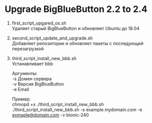 # Upgrade BigBlueButton 2.2 to 2.4
1) first_script_upgared_os.sh<br />
   Удаляет старый BigBlueButton и обновляет Ubuntu до 18.04
2) second_script_update_and_upgrade.sh<br />
   Добавляет репозитории и обновляет пакеты с последующей перезагрузкой
3) third_script_install_new_bbb.sh<br />
   Устанавливает bbb
   
   Аргументы:<br />
   -s Домен сервера <br />
   -v Версия BigBlueButton <br />
   -e Email<br />
   
   Пример:<br />
   chmopd +x ./third_script_install_new_bbb.sh<br />
   ./third_script_install_new_bbb.sh -s example.mydomain.com -e exmaple@domain.com -v bionic-240
